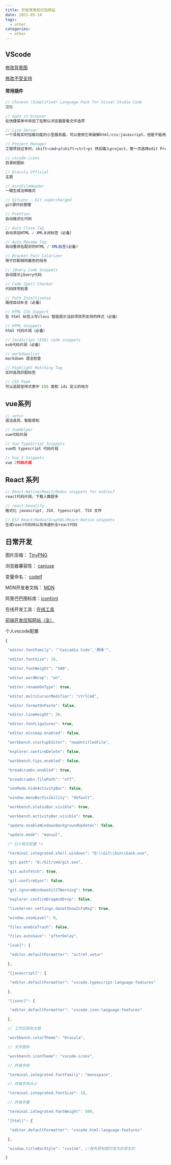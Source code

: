 ```yaml
---
title: 开发常用知识及网站
date: 2021-05-14
tags:
  - other
categories:
  - other
---
```


<articleTop></articleTop>

## VScode
[修改背景图](https://www.cnblogs.com/ashidamana/p/9403838.html)

[修改不受支持](https://blog.csdn.net/weixin_44470813/article/details/105693969)

#### 常用插件

```javascript
// Chinese (Simplified) Language Pack for Visual Studio Code
汉化

// open in browser
在快捷菜单中添加了在默认浏览器查看文件选项

// Live Server
一个具有实时加载功能的小型服务器，可以使用它来破解html/css/javascript，但是不能用于部署最终站点。也就是说我们可以在项目中实时用live-server作为一个实时服务器实时查看开发的网页或项目效果

// Project Manager
工程项目过多时，shift+cmd+p(shift+ctrl+p) 然后输入project，第一次选择edit Project编辑自己的工程项目，之后就可以直接选择open打开你的项目

// vscode-icons
目录树图标

// Dracula Official
主题

// koroFileHeader
一键生成注释格式

// GitLens — Git supercharged
git源代码管理

// Prettier
自动格式化代码

// Auto Close Tag
自动添加HTML / XML关闭标签（必备）

// Auto Rename Tag
自动重命名配对的HTML / XML标签(必备)

// Bracket Pair Colorizer
用于匹配相同着色的括号

// jQuery Code Snippets
自动提示jQuery代码

// Code Spell Checker
代码拼写检查

// Path Intellisense
路径自动补全（必备）

// HTML CSS Support
在 html 标签上写class 智能提示当前项目所支持的样式（必备）

// HTML Snippets
html 代码片段（必备）

// JavaScript (ES6) code snippets
es6代码片段（必备）

// markdownlint
markdown 语法检查

// Highlight Matching Tag
实时高亮匹配标签

// CSS Peek
可以追踪至样式表中 CSS 类和 ids 定义的地方
```

## vue系列

```javascript
// vetur
语法高亮、智能感知

// VueHelper
vue代码片段

// Vue TypeScript Snippets
vue的 typescript 代码片段

// Vue 2 Snippets
vue 2代码片段
```

## React 系列

```javascript
// React-Native/React/Redux snippets for es6/es7
react代码片段，下载人数超多

// react-beautify
格式化 javascript, JSX, typescript, TSX 文件

// ES7 React/Redux/GraphQL/React-Native snippets
生成react代码块以及快速补全react代码
```



## 日常开发

图片压缩： [TinyPNG](https://tinypng.com/)

浏览器兼容性： [caniuse](https://caniuse.com/)

变量命名： [codelf](https://unbug.github.io/codelf/)

MDN开发者文档： [MDN](https://developer.mozilla.org/zh-CN/)

阿里巴巴图标库：[iconfont](https://www.iconfont.cn/)

在线开发工具：[在线工具](https://tool.lu/c/developer)

[前端开发应知网站（全）](https://wudi98.blog.csdn.net/article/details/91164392)



个人vscode配置

```javascript
{

 "editor.fontFamily": "‘Cascadia Code’,'黑体'",

 "editor.fontSize": 18,

 "editor.fontWeight": "500",

 "editor.wordWrap": "on",

 "editor.renameOnType": true,

 "editor.multiCursorModifier": "ctrlCmd",

 "editor.formatOnPaste": false,

 "editor.lineHeight": 36,

 "editor.fontLigatures": true,

 "editor.minimap.enabled": false,

 "workbench.startupEditor": "newUntitledFile",

 "explorer.confirmDelete": false,

 "workbench.tips.enabled": false,

 "breadcrumbs.enabled": true,

 "breadcrumbs.filePath": "off",

 "zenMode.hideActivityBar": false,

 "window.menuBarVisibility": "default",

 "workbench.statusBar.visible": true,

 "workbench.activityBar.visible": true,

 "update.enableWindowsBackgroundUpdates": false,

 "update.mode": "manual",

 /* Git相关配置 */

 "terminal.integrated.shell.windows": "D:\\Git\\bin\\bash.exe",

 "git.path": "D:/Git/cmd/git.exe",

 "git.autofetch": true,

 "git.confirmSync": false,

 "git.ignoreWindowsGit27Warning": true,

 "explorer.confirmDragAndDrop": false,

 "liveServer.settings.donotShowInfoMsg": true,

 "window.zoomLevel": 0,

 "files.enableTrash": false,

 "files.autoSave": "afterDelay",

 "[vue]": {

  "editor.defaultFormatter": "octref.vetur"

 },

 "[javascript]": {

  "editor.defaultFormatter": "vscode.typescript-language-features"

 },

 "[jsonc]": {

  "editor.defaultFormatter": "vscode.json-language-features"

 },

 // 工作区颜色主题

 "workbench.colorTheme": "Dracula",

 // 文件图标

 "workbench.iconTheme": "vscode-icons",

 // 终端字体

 "terminal.integrated.fontFamily": "monospace",

 // 终端字体大小

 "terminal.integrated.fontSize": 18,

 // 终端字重

 "terminal.integrated.fontWeight": 500,

 "[html]": {

  "editor.defaultFormatter": "vscode.html-language-features"

 },

 "window.titleBarStyle": "custom", //首先把标题栏改为非原生的

}
```


